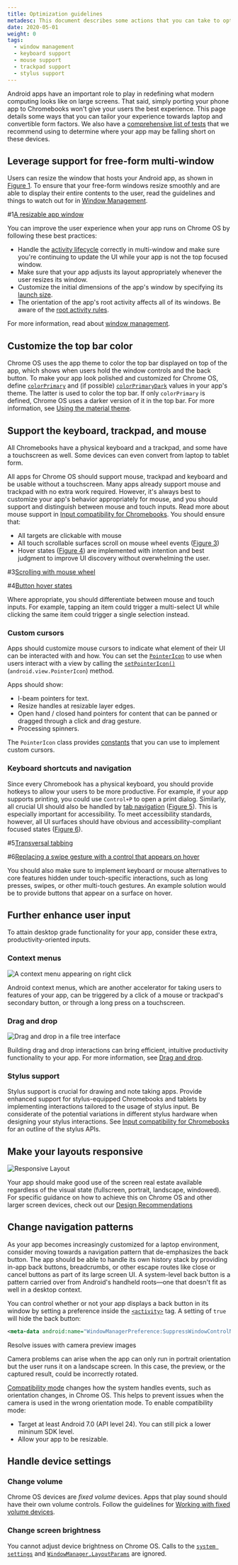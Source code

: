 ```yaml
---
title: Optimization guidelines
metadesc: This document describes some actions that you can take to optimize your Android apps for Chrome OS devices.
date: 2020-05-01
weight: 0
tags:
  - window management
  - keyboard support
  - mouse support
  - trackpad support
  - stylus support
---
```


Android apps have an important role to play in redefining what modern computing looks like on large screens. That said, simply porting your phone app to Chromebooks won't give your users the best experience. This page details some ways that you can tailor your experience towards laptop and convertible form factors. We also have a [comprehensive list of tests](/{{locale.code}}/android/tests) that we recommend using to determine where your app may be falling short on these devices.

## Leverage support for free-form multi-window

Users can resize the window that hosts your Android app, as shown in [Figure 1](#figure-1). To ensure that your free-form windows resize smoothly and are able to display their entire contents to the user, read the guidelines and things to watch out for in [Window Management](/{{locale.code}}/android/window-management).

#1[A resizable app window](/images/android/optimizing/resizable.png)

You can improve the user experience when your app runs on Chrome OS by following these best practices:

- Handle the [activity lifecycle](https://developer.android.com/guide/topics/ui/multi-window) correctly in multi-window and make sure you're continuing to update the UI while your app is not the top focused window.
- Make sure that your app adjusts its layout appropriately whenever the user resizes its window.
- Customize the initial dimensions of the app's window by specifying its [launch size](/{{locale.code}}/android/window-management#launch-size).
- The orientation of the app's root activity affects all of its windows. Be aware of the [root activity rules](/{{locale.code}}/android/window-management#the-root-activity-rules).

For more information, read about [window management](/{{locale.code}}/android/window-management).

## Customize the top bar color

Chrome OS uses the app theme to color the top bar displayed on top of the app, which shows when users hold the window controls and the back button. To make your app look polished and customized for Chrome OS, define [`colorPrimary`](https://developer.android.com//reference/android/R.attr#colorPrimary) and (if possible) [`colorPrimaryDark`](https://developer.android.com//reference/android/R.attr#colorPrimaryDark) values in your app's theme. The latter is used to color the top bar. If only `colorPrimary` is defined, Chrome OS uses a darker version of it in the top bar. For more information, see [Using the material theme](https://developer.android.com//training/material/theme).

## Support the keyboard, trackpad, and mouse

All Chromebooks have a physical keyboard and a trackpad, and some have a touchscreen as well. Some devices can even convert from laptop to tablet form.

All apps for Chrome OS should support mouse, trackpad and keyboard and be usable without a touchscreen. Many apps already support mouse and trackpad with no extra work required. However, it's always best to customize your app's behavior appropriately for mouse, and you should support and distinguish between mouse and touch inputs. Read more about mouse support in [Input compatibility for Chromebooks](/{{locale.code}}/android/input-compatibility#input-device-support).
You should ensure that:

- All targets are clickable with mouse
- All touch scrollable surfaces scroll on mouse wheel events ([Figure 3](#figure-3))
- Hover states ([Figure 4](#figure-4)) are implemented with intention and best judgment to improve UI discovery without overwhelming the user.

#3[Scrolling with mouse wheel](/images/android/optimizing/scroll-on-mousewheel.png)

#4[Button hover states](/images/android/optimizing/hover-states.png)

Where appropriate, you should differentiate between mouse and touch inputs. For example, tapping an item could trigger a multi-select UI while clicking the same item could trigger a single selection instead.

### Custom cursors

Apps should customize mouse cursors to indicate what element of their UI can be interacted with and how. You can set the [`PointerIcon`](https://developer.android.com/reference/android/view/PointerIcon) to use when users interact with a view by calling the [`setPointerIcon()`](https://developer.android.com/reference/android/view/View#setPointerIcon) (`android.view.PointerIcon`) method.

Apps should show:

- I-beam pointers for text.
- Resize handles at resizable layer edges.
- Open hand / closed hand pointers for content that can be panned or dragged through a click and drag gesture.
- Processing spinners.

The `PointerIcon` class provides [constants](https://developer.android.com/reference/android/view/PointerIcon#constants) that you can use to implement custom cursors.

### Keyboard shortcuts and navigation

Since every Chromebook has a physical keyboard, you should provide hotkeys to allow your users to be more productive. For example, if your app supports printing, you could use `Control+P` to open a print dialog. Similarly, all crucial UI should also be handled by [tab navigation](https://developer.android.com/training/keyboard-input/navigation#Tab) ([Figure 5](#figure-5)). This is especially important for accessibility. To meet accessibility standards, however, all UI surfaces should have obvious and accessibility-compliant focused states ([Figure 6](#figure-6)).

#5[Transversal tabbing](/images/android/optimizing/transversal-tabbing.png)

#6[Replacing a swipe gesture with a control that appears on hover](/images/android/optimizing/hover-controls.png)

You should also make sure to implement keyboard or mouse alternatives to core features hidden under touch-specific interactions, such as long presses, swipes, or other multi-touch gestures. An example solution would be to provide buttons that appear on a surface on hover.

## Further enhance user input

To attain desktop grade functionality for your app, consider these extra, productivity-oriented inputs.

### Context menus

![A context menu appearing on right click](/images/android/optimizing/contextual-menu.png)

Android context menus, which are another accelerator for taking users to features of your app, can be triggered by a click of a mouse or trackpad's secondary button, or through a long press on a touchscreen.

### Drag and drop

![Drag and drop in a file tree interface](/images/android/optimizing/drag-and-drop.png)

Building drag and drop interactions can bring efficient, intuitive productivity functionality to your app. For more information, see [Drag and drop](https://developer.android.com/guide/topics/ui/drag-drop).

### Stylus support

Stylus support is crucial for drawing and note taking apps. Provide enhanced support for stylus-equipped Chromebooks and tablets by implementing interactions tailored to the usage of stylus input. Be considerate of the potential variations in different stylus hardware when designing your stylus interactions. See [Input compatibility for Chromebooks](/{{locale.code}}/android/input-compatibility) for an outline of the stylus APIs.

## Make your layouts responsive

![Responsive Layout](/images/android/optimizing/responsive-layout.png)

Your app should make good use of the screen real estate available regardless of the visual state (fullscreen, portrait, landscape, windowed). For specific guidance on how to achieve this on Chrome OS and other larger screen devices, check out our [Design Recommendations](/{{locale.code}}/android/design)

## Change navigation patterns

As your app becomes increasingly customized for a laptop environment, consider moving towards a navigation pattern that de-emphasizes the back button. The app should be able to handle its own history stack by providing in-app back buttons, breadcrumbs, or other escape routes like close or cancel buttons as part of its large screen UI. A system-level back button is a pattern carried over from Android's handheld roots—one that doesn't fit as well in a desktop context.

You can control whether or not your app displays a back button in its window by setting a preference inside the [`<activity>`](https://developer.android.com/guide/topics/manifest/activity-element) tag. A setting of `true` will hide the back button:

```xml
<meta-data android:name="WindowManagerPreference:SuppressWindowControlNavigationButton" android:value="true" />
```

Resolve issues with camera preview images

Camera problems can arise when the app can only run in portrait orientation but the user runs it on a landscape screen. In this case, the preview, or the captured result, could be incorrectly rotated.

[Compatibility mode](/{{locale.code}}/android/input-compatibility#compatibility-mode) changes how the system handles events, such as orientation changes, in Chrome OS. This helps to prevent issues when the camera is used in the wrong orientation mode. To enable compatibility mode:

- Target at least Android 7.0 (API level 24). You can still pick a lower mininum SDK level.
- Allow your app to be resizable.

## Handle device settings

### Change volume

Chrome OS devices are _fixed volume_ devices. Apps that play sound should have their own volume controls. Follow the guidelines for [Working with fixed volume devices](https://developer.android.com/guide/topics/media-apps/volume-and-earphones#fixed-volume).

### Change screen brightness

You cannot adjust device brightness on Chrome OS. Calls to the [`system settings`](https://developer.android.com/reference/android/provider/Settings.System) and [`WindowManager.LayoutParams`](https://developer.android.com/reference/android/view/WindowManager.LayoutParams) are ignored.
